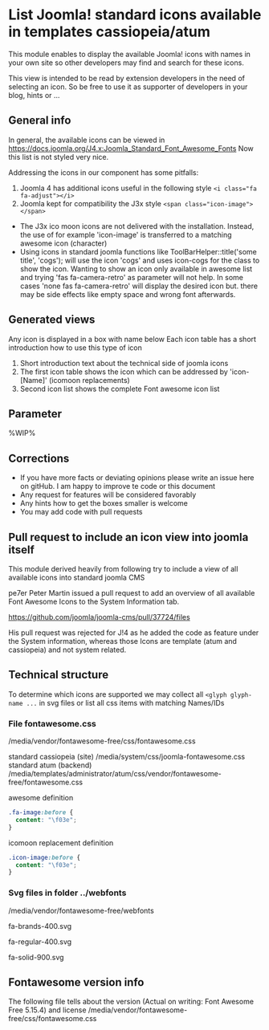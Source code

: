 # List Joomla! standard icons available in templates cassiopeia/atum

This module enables to display the available Joomla! icons with names in your own site so other developers may find and search for these icons.

This view is intended to be read by extension developers in the need of selecting an icon. So be free to use it as supporter of developers in your blog, hints or ...

## General info
In general, the available icons can be viewed in
https://docs.joomla.org/J4.x:Joomla_Standard_Font_Awesome_Fonts
Now this list is not styled very nice.

Addressing the icons in our component has some pitfalls:

1) Joomla 4 has additional icons useful in the following style  ``` <i class="fa fa-adjust"></i> ```
1) Joomla kept for compatibility the J3x style ```<span class="icon-image"> </span>```

* The J3x ico moon icons are not delivered with the installation. Instead, the use of for example 'icon-image' is transferred to a matching awesome icon (character)
* Using icons in standard joomla functions like
   ToolBarHelper::title('some title', 'cogs'); will use the icon 'cogs' and uses icon-cogs for the class to show the icon.
   Wanting to show an icon only available in awesome list and trying 'fas fa-camera-retro' as parameter will not help. In some cases 'none fas fa-camera-retro' will display the desired icon but. there may be side effects like empty space and wrong font afterwards.

## Generated views

Any icon is displayed in a box with name below
Each icon table has a short introduction how to use this type of icon
1) Short introduction text about the technical side of joomla icons
1) The first icon table shows the icon which can be addressed by 'icon-[Name]' (icomoon replacements)
1) Second icon list shows the complete Font awesome icon list

## Parameter

%WIP%

## Corrections
* If you have more facts or deviating opinions please write an issue here on gitHub. I am happy to improve te code or this document
* Any request for features will be considered favorably
* Any hints how to get the boxes smaller is welcome
* You may add code with pull requests

## Pull request to include an icon view into joomla itself

This module derived heavily from following try to include a view of all available icons
into standard joomla CMS

pe7er Peter Martin issued a pull request to add an overview of all available Font Awesome Icons to the System Information tab.

https://github.com/joomla/joomla-cms/pull/37724/files

His pull request was rejected for J!4 as he added the code as feature under the System information, whereas those Icons are template (atum and cassiopeia) and not system related.

## Technical structure

To determine which icons are supported we may collect all ``` <glyph glyph-name ... ``` in svg files or list all css items with matching Names/IDs

### File fontawesome.css
/media/vendor/fontawesome-free/css/fontawesome.css

standard cassiopeia (site)
/media/system/css/joomla-fontawesome.css
standard atum (backend)
/media/templates/administrator/atum/css/vendor/fontawesome-free/fontawesome.css

awesome definition
```css
.fa-image:before {
  content: "\f03e";
}
```

icomoon replacement definition
```css
.icon-image:before {
  content: "\f03e";
}
```

### Svg files in folder ../webfonts

/media/vendor/fontawesome-free/webfonts

fa-brands-400.svg

fa-regular-400.svg

fa-solid-900.svg


## Fontawesome version info

The following file tells about the version (Actual on writing: Font Awesome Free 5.15.4) and license
/media/vendor/fontawesome-free/css/fontawesome.css
